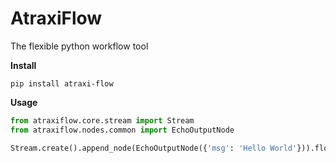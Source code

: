 # AtraxiFlow
The flexible python workflow tool

**Install**
```
pip install atraxi-flow
```

**Usage**

```python
from atraxiflow.core.stream import Stream
from atraxiflow.nodes.common import EchoOutputNode

Stream.create().append_node(EchoOutputNode({'msg': 'Hello World'})).flow()

```
